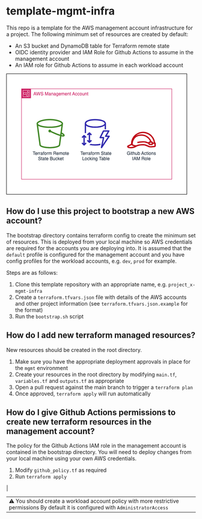 # template-mgmt-infra

This repo is a template for the AWS management account infrastructure for a project. The following minimum set of resources are created by default:
- An S3 bucket and DynamoDB table for Terraform remote state
- OIDC identity provider and IAM Role for Github Actions to assume in the management account
- An IAM role for Github Actions to assume in each workload account

![Management Infrastructure](mgmt-infra.png)


## How do I use this project to bootstrap a new AWS account?

The bootstrap directory contains terraform config to create the minimum set of resources. This is deployed from your local machine so AWS credentials are required for the accounts you are deploying into. It is assumed that the `default` profile is configured for the management account and you have config profiles for the workload accounts, e.g. `dev`, `prod` for example.

Steps are as follows:

1. Clone this template repository with an appropriate name, e.g. `project_x-mgmt-infra`
2. Create a `terraform.tfvars.json` file with details of the AWS accounts and other project information (see `terraform.tfvars.json.example` for the format)
3. Run the `bootstrap.sh` script


## How do I add new terraform managed resources?

New resources should be created in the root directory.

1. Make sure you have the appropriate deployment approvals in place for the `mgmt` environment
2. Create your resources in the root directory by modifying `main.tf`, `variables.tf` and `outputs.tf` as appropriate
3. Open a pull request against the main branch to trigger a `terraform plan` 
4. Once approved, `terraform apply` will run automatically


## How do I give Github Actions permissions to create new terraform resources in the management account?

The policy for the Github Actions IAM role in the management account is contained in the bootstrap directory. You will need to deploy changes from your local machine using your own AWS credentials.

1. Modify `github_policy.tf` as required
2. Run `terraform apply`

|<table><td>:warning: You should create a workload account policy with more restrictive permissions
By default it is configured with `AdministratorAccess`</td></table> 

